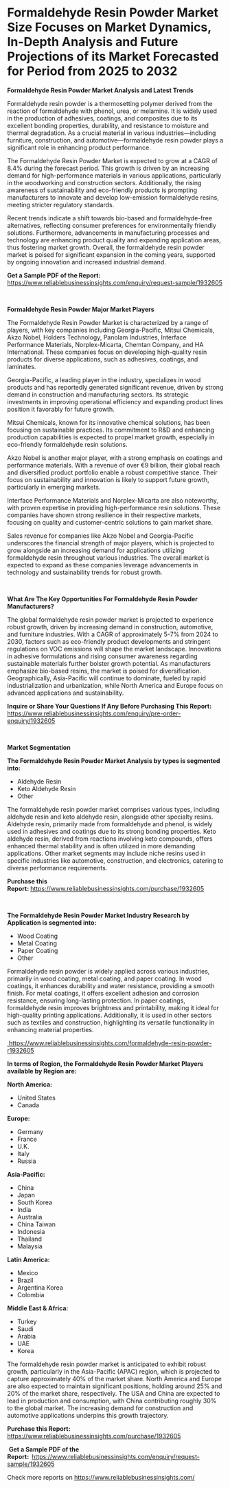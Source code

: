 <p><h1>Formaldehyde Resin Powder Market Size Focuses on Market Dynamics, In-Depth Analysis and Future Projections of its Market Forecasted for Period from 2025 to 2032</h1></p><p><strong>Formaldehyde Resin Powder Market Analysis and Latest Trends</strong></p>
<p><p>Formaldehyde resin powder is a thermosetting polymer derived from the reaction of formaldehyde with phenol, urea, or melamine. It is widely used in the production of adhesives, coatings, and composites due to its excellent bonding properties, durability, and resistance to moisture and thermal degradation. As a crucial material in various industries—including furniture, construction, and automotive—formaldehyde resin powder plays a significant role in enhancing product performance.</p><p>The Formaldehyde Resin Powder Market is expected to grow at a CAGR of 8.4% during the forecast period. This growth is driven by an increasing demand for high-performance materials in various applications, particularly in the woodworking and construction sectors. Additionally, the rising awareness of sustainability and eco-friendly products is prompting manufacturers to innovate and develop low-emission formaldehyde resins, meeting stricter regulatory standards.</p><p>Recent trends indicate a shift towards bio-based and formaldehyde-free alternatives, reflecting consumer preferences for environmentally friendly solutions. Furthermore, advancements in manufacturing processes and technology are enhancing product quality and expanding application areas, thus fostering market growth. Overall, the formaldehyde resin powder market is poised for significant expansion in the coming years, supported by ongoing innovation and increased industrial demand.</p></p>
<p><strong>Get a Sample PDF of the Report:&nbsp;</strong> <a href="https://www.reliablebusinessinsights.com/enquiry/request-sample/1932605?utm_campaign=2201&utm_medium=2&utm_source=Github&utm_content=ia&utm_term=30012025&utm_id=formaldehyde-resin-powder">https://www.reliablebusinessinsights.com/enquiry/request-sample/1932605</a></p>
<p>&nbsp;</p>
<p><strong>Formaldehyde Resin Powder Major Market Players</strong></p>
<p><p>The Formaldehyde Resin Powder Market is characterized by a range of players, with key companies including Georgia-Pacific, Mitsui Chemicals, Akzo Nobel, Holders Technology, Panolam Industries, Interface Performance Materials, Norplex-Micarta, Chemtan Company, and HA International. These companies focus on developing high-quality resin products for diverse applications, such as adhesives, coatings, and laminates.</p><p>Georgia-Pacific, a leading player in the industry, specializes in wood products and has reportedly generated significant revenue, driven by strong demand in construction and manufacturing sectors. Its strategic investments in improving operational efficiency and expanding product lines position it favorably for future growth.</p><p>Mitsui Chemicals, known for its innovative chemical solutions, has been focusing on sustainable practices. Its commitment to R&D and enhancing production capabilities is expected to propel market growth, especially in eco-friendly formaldehyde resin solutions.</p><p>Akzo Nobel is another major player, with a strong emphasis on coatings and performance materials. With a revenue of over €9 billion, their global reach and diversified product portfolio enable a robust competitive stance. Their focus on sustainability and innovation is likely to support future growth, particularly in emerging markets.</p><p>Interface Performance Materials and Norplex-Micarta are also noteworthy, with proven expertise in providing high-performance resin solutions. These companies have shown strong resilience in their respective markets, focusing on quality and customer-centric solutions to gain market share.</p><p>Sales revenue for companies like Akzo Nobel and Georgia-Pacific underscores the financial strength of major players, which is projected to grow alongside an increasing demand for applications utilizing formaldehyde resin throughout various industries. The overall market is expected to expand as these companies leverage advancements in technology and sustainability trends for robust growth.</p></p>
<p>&nbsp;</p>
<p><strong>What Are The Key Opportunities For Formaldehyde Resin Powder Manufacturers?</strong></p>
<p><p>The global formaldehyde resin powder market is projected to experience robust growth, driven by increasing demand in construction, automotive, and furniture industries. With a CAGR of approximately 5-7% from 2024 to 2030, factors such as eco-friendly product developments and stringent regulations on VOC emissions will shape the market landscape. Innovations in adhesive formulations and rising consumer awareness regarding sustainable materials further bolster growth potential. As manufacturers emphasize bio-based resins, the market is poised for diversification. Geographically, Asia-Pacific will continue to dominate, fueled by rapid industrialization and urbanization, while North America and Europe focus on advanced applications and sustainability.</p></p>
<p><strong>Inquire or Share Your Questions If Any Before Purchasing This Report:</strong> <a href="https://www.reliablebusinessinsights.com/enquiry/pre-order-enquiry/1932605?utm_campaign=2201&utm_medium=2&utm_source=Github&utm_content=ia&utm_term=30012025&utm_id=formaldehyde-resin-powder">https://www.reliablebusinessinsights.com/enquiry/pre-order-enquiry/1932605</a></p>
<p>&nbsp;</p>
<p><strong>Market Segmentation</strong></p>
<p><strong>The Formaldehyde Resin Powder Market Analysis by types is segmented into:</strong></p>
<p><ul><li>Aldehyde Resin</li><li>Keto Aldehyde Resin</li><li>Other</li></ul></p>
<p><p>The formaldehyde resin powder market comprises various types, including aldehyde resin and keto aldehyde resin, alongside other specialty resins. Aldehyde resin, primarily made from formaldehyde and phenol, is widely used in adhesives and coatings due to its strong bonding properties. Keto aldehyde resin, derived from reactions involving keto compounds, offers enhanced thermal stability and is often utilized in more demanding applications. Other market segments may include niche resins used in specific industries like automotive, construction, and electronics, catering to diverse performance requirements.</p></p>
<p><strong>Purchase this Report:&nbsp;</strong><a href="https://www.reliablebusinessinsights.com/purchase/1932605?utm_campaign=2201&utm_medium=2&utm_source=Github&utm_content=ia&utm_term=30012025&utm_id=formaldehyde-resin-powder">https://www.reliablebusinessinsights.com/purchase/1932605</a></p>
<p>&nbsp;</p>
<p><strong>The Formaldehyde Resin Powder Market Industry Research by Application is segmented into:</strong></p>
<p><ul><li>Wood Coating</li><li>Metal Coating</li><li>Paper Coating</li><li>Other</li></ul></p>
<p><p>Formaldehyde resin powder is widely applied across various industries, primarily in wood coating, metal coating, and paper coating. In wood coatings, it enhances durability and water resistance, providing a smooth finish. For metal coatings, it offers excellent adhesion and corrosion resistance, ensuring long-lasting protection. In paper coatings, formaldehyde resin improves brightness and printability, making it ideal for high-quality printing applications. Additionally, it is used in other sectors such as textiles and construction, highlighting its versatile functionality in enhancing material properties.</p></p>
<p><a href="https://www.reliablebusinessinsights.com/formaldehyde-resin-powder-r1932605?utm_campaign=2201&utm_medium=2&utm_source=Github&utm_content=ia&utm_term=30012025&utm_id=formaldehyde-resin-powder">&nbsp;https://www.reliablebusinessinsights.com/formaldehyde-resin-powder-r1932605</a></p>
<p><strong>In terms of Region, the Formaldehyde Resin Powder Market Players available by Region are:</strong></p>
<p>
    <p> <strong> North America: </strong>
        <ul>
            <li>United States</li>
            <li>Canada</li>
        </ul>
        </p> 
    <p> <strong> Europe: </strong>
        <ul>
            <li>Germany</li>
            <li>France</li>
            <li>U.K.</li>
            <li>Italy</li>
            <li>Russia</li>
        </ul>
        </p> 
    <p> <strong> Asia-Pacific: </strong>
        <ul>
            <li>China</li>
            <li>Japan</li>
            <li>South Korea</li>
            <li>India</li>
            <li>Australia</li>
            <li>China Taiwan</li>
            <li>Indonesia</li>
            <li>Thailand</li>
            <li>Malaysia</li>
        </ul>
        </p> 
    <p> <strong> Latin America: </strong>
        <ul>
            <li>Mexico</li>
            <li>Brazil</li>
            <li>Argentina Korea</li>
            <li>Colombia</li>
        </ul>
        </p> 
    <p> <strong> Middle East & Africa: </strong>
        <ul>
            <li>Turkey</li>
            <li>Saudi</li>
            <li>Arabia</li>
            <li>UAE</li>
            <li>Korea</li>
        </ul>
    </p>
    </p>
<p><p>The formaldehyde resin powder market is anticipated to exhibit robust growth, particularly in the Asia-Pacific (APAC) region, which is projected to capture approximately 40% of the market share. North America and Europe are also expected to maintain significant positions, holding around 25% and 20% of the market share, respectively. The USA and China are expected to lead in production and consumption, with China contributing roughly 30% to the global market. The increasing demand for construction and automotive applications underpins this growth trajectory.</p></p>
<p><strong>Purchase this Report: </strong><a href="https://www.reliablebusinessinsights.com/purchase/1932605?utm_campaign=2201&utm_medium=2&utm_source=Github&utm_content=ia&utm_term=30012025&utm_id=formaldehyde-resin-powder">https://www.reliablebusinessinsights.com/purchase/1932605</a></p>
<p>&nbsp;<strong>Get a Sample PDF of the Report:&nbsp;&nbsp;</strong><a href="https://www.reliablebusinessinsights.com/enquiry/request-sample/1932605?utm_campaign=2201&utm_medium=2&utm_source=Github&utm_content=ia&utm_term=30012025&utm_id=formaldehyde-resin-powder">https://www.reliablebusinessinsights.com/enquiry/request-sample/1932605</a></p>
<p><strong></strong></p>
<p>Check more reports on <a href="https://www.reliablebusinessinsights.com/?utm_campaign=2201&utm_medium=2&utm_source=Github&utm_content=ia&utm_term=30012025&utm_id=formaldehyde-resin-powder">https://www.reliablebusinessinsights.com/</a></p>